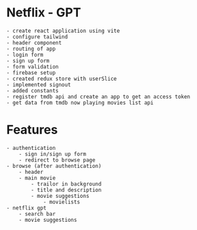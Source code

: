 # Netflix - GPT
    - create react application using vite
    - configure tailwind
    - header component
    - routing of app
    - login form
    - sign up form
    - form validation
    - firebase setup
    - created redux store with userSlice
    - implemented signout
    - added constants
    - register tmdb api and create an app to get an access token
    - get data from tmdb now playing movies list api

# Features
    - authentication
        - sign in/sign up form
        - redirect to browse page
    - browse (after authentication)
        - header
        - main movie
            - trailor in background
            - title and description
            - movie suggestions
                - movielists
    - netflix gpt
        - search bar
        - movie suggestions
        
